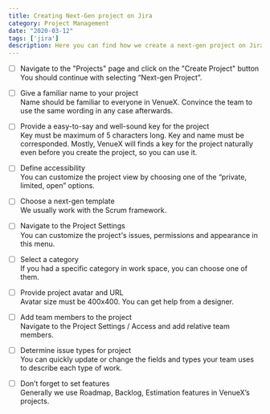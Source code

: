 ```yaml
---
title: Creating Next-Gen project on Jira
category: Project Management
date: "2020-03-12"
tags: ['jira']
description: Here you can find how we create a next-gen project on Jira. Good news! All users can create a next-gen project, even non-admins. 🤓
---
```


- [ ] Navigate to the "Projects" page and click on the "Create Project" button  
You should continue with selecting “Next-gen Project”.

- [ ] Give a familiar name to your project  
Name should be familiar to everyone in VenueX. Convince the team to use the same wording in any case afterwards.

- [ ] Provide a easy-to-say and well-sound key for the project  
Key must be maximum of 5 characters long. Key and name must be corresponded. Mostly, VenueX will finds a key for the project naturally even before you create the project, so you can use it.

- [ ] Define accessibility  
You can customize the project view by choosing one of the “private, limited, open” options.

- [ ] Choose a next-gen template  
We usually work with the Scrum framework.

- [ ] Navigate to the Project Settings  
You can customize the project's issues, permissions and appearance in this menu.

- [ ] Select a category   
If you had a specific category in work space, you can choose one of them. 

- [ ] Provide project avatar and URL  
Avatar size must be 400x400. You can get help from a designer.

- [ ] Add team members to the project  
Navigate to the Project Settings / Access and add relative team members. 

- [ ] Determine issue types for project  
You can quickly update or change the fields and types your team uses to describe each type of work.

- [ ] Don’t forget to set features  
Generally we use Roadmap, Backlog, Estimation features in VenueX’s projects. 
